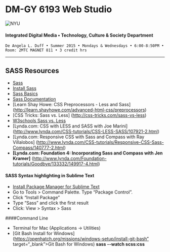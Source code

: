 # DM-GY 6193 Web Studio

![NYU](http://ws2.polishedsolid.com/de/nyu_soe_logo.png)
#### Integrated Digital Media • Technology, Culture & Society Department

    De Angela L. Duff • Summer 2015 • Mondays & Wednesdays • 6:00-8:50PM • Room: 2MTC MAGNET 811 • 3 credit hrs

---

## SASS Resources

* [Sass](http://sass-lang.com)
* [Install Sass](http://sass-lang.com/install)
* [Sass Basics](http://sass-lang.com/guide)
* [Sass Documentation](http://sass-lang.com/documentation/file.SASS_REFERENCE.html)
* [Learn Shay Howe: CSS Preprocessors - Less and Sass] (http://learn.shayhowe.com/advanced-html-css/preprocessors)
* [CSS Tricks: Sass vs. Less] (http://css-tricks.com/sass-vs-less)
* [W3schools Sass vs. Less](http://www.w3schools.eu/2012/03/sass-vs-less-vs-stylus-a-preprocessor-shootout)
* [Lynda.com: CSS with LESS and SASS with Joe Marini] (http://www.lynda.com/CSS-tutorials/CSS-LESS-SASS/107921-2.html)
* [Lynda.com: Responsive CSS with Sass and Compass with Ray Villalobos] (http://www.lynda.com/CSS-tutorials/Responsive-CSS-Sass-Compass/140777-2.html)
* **[Lynda.com: Foundation 4: Incorporating Sass and Compass with Jen Kramer]** (http://www.lynda.com/Foundation-tutorials/Goodbye/133332/149917-4.html)

#### SASS Syntax highlighting in Sublime Text
* [Install Package Manager for Sublime Text](https://sublime.wbond.net/installation)
* Go to Tools > Command Palette. Type “Package Control”.
* Click “Install Package”
* Type “Sass” and click the first result
* Click: View > Syntax > Sass


####Command Line
* Terminal for Mac (Applications -> Utilities)
* [Git Bash Install for Windows] (https://openhatch.org/missions/windows-setup/install-git-bash” target=“_blank”>Git Bash for Windows)
**sass --watch scss:css**